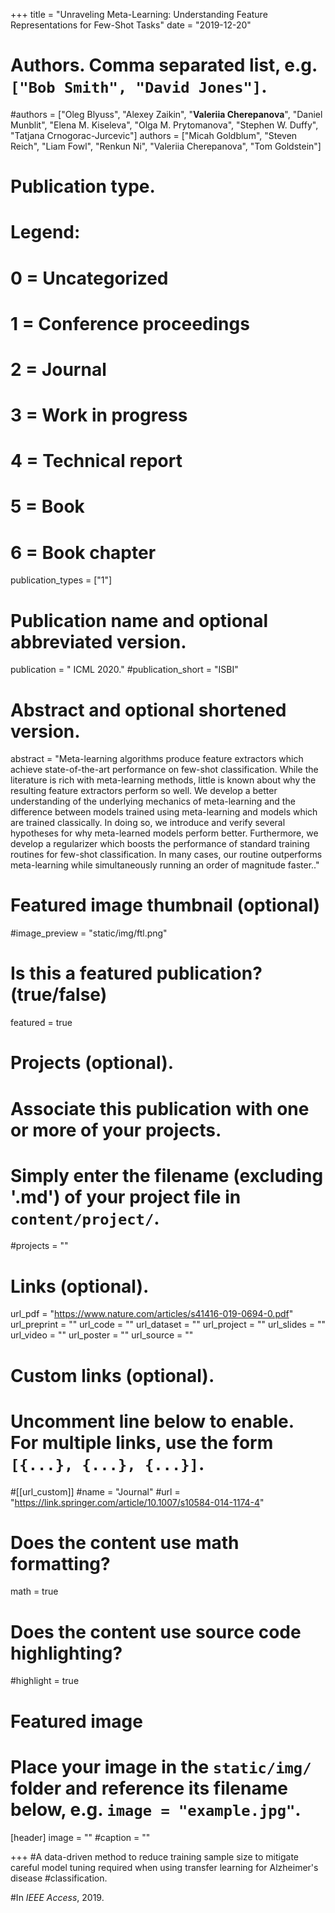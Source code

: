 +++
title = "Unraveling Meta-Learning: Understanding Feature Representations for Few-Shot Tasks"
date = "2019-12-20"

# Authors. Comma separated list, e.g. `["Bob Smith", "David Jones"]`.

#authors = ["Oleg Blyuss", "Alexey Zaikin", "**Valeriia Cherepanova**", "Daniel Munblit", "Elena M. Kiseleva", "Olga M. Prytomanova", "Stephen W. Duffy", "Tatjana Crnogorac-Jurcevic"]
authors = ["Micah Goldblum", "Steven Reich", "Liam Fowl", "Renkun Ni", "Valeriia Cherepanova", "Tom Goldstein"]

# Publication type.
# Legend:
# 0 = Uncategorized
# 1 = Conference proceedings
# 2 = Journal
# 3 = Work in progress
# 4 = Technical report
# 5 = Book
# 6 = Book chapter
publication_types = ["1"]

# Publication name and optional abbreviated version.
publication = "	ICML 2020."
#publication_short = "ISBI"

# Abstract and optional shortened version.



abstract = "Meta-learning algorithms produce feature extractors which achieve state-of-the-art performance on few-shot classification. While the literature is rich with meta-learning methods, little is known about why the resulting feature extractors perform so well. We develop a better understanding of the underlying mechanics of meta-learning and the difference between models trained using meta-learning and models which are trained classically. In doing so, we introduce and verify several hypotheses for why meta-learned models perform better. Furthermore, we develop a regularizer which boosts the performance of standard training routines for few-shot classification. In many cases, our routine outperforms meta-learning while simultaneously running an order of magnitude faster.."

# Featured image thumbnail (optional)
#image_preview = "static/img/ftl.png"

# Is this a featured publication? (true/false)
featured = true

# Projects (optional).
#   Associate this publication with one or more of your projects.
#   Simply enter the filename (excluding '.md') of your project file in `content/project/`.
#projects = ""

# Links (optional).
url_pdf = "https://www.nature.com/articles/s41416-019-0694-0.pdf"
url_preprint = ""
url_code = ""
url_dataset = ""
url_project = ""
url_slides = ""
url_video = ""
url_poster = ""
url_source = ""

# Custom links (optional).
#   Uncomment line below to enable. For multiple links, use the form `[{...}, {...}, {...}]`.
#[[url_custom]]
#name = "Journal"
#url = "https://link.springer.com/article/10.1007/s10584-014-1174-4"

# Does the content use math formatting?
math = true

# Does the content use source code highlighting?
#highlight = true
  
# Featured image
# Place your image in the `static/img/` folder and reference its filename below, e.g. `image = "example.jpg"`.
[header]
image = ""
#caption = ""

+++
#A data-driven method to reduce training sample size to mitigate careful model tuning required when using transfer learning for Alzheimer's disease #classification.  

#In *IEEE Access*, 2019. 
